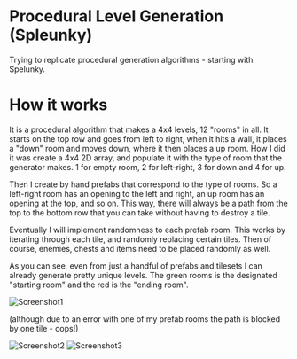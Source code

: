 # Procedural Level Generation (Spleunky)
Trying to replicate procedural generation algorithms - starting with Spelunky.

# How it works
It is a procedural algorithm that makes a 4x4 levels, 12 "rooms" in all. 
It starts on the top row and goes from left to right, when it hits a wall, it places a "down" room and moves down, where it then places a up room.
How I did it was create a 4x4 2D array, and populate it with the type of room that the generator makes. 1 for empty room, 2 for left-right, 3 for down and 4 for up.

Then I create by hand prefabs that correspond to the type of rooms. So a left-right room has an opening to the left and right, an up room has an opening at the top, and so on.
This way, there will always be a path from the top to the bottom row that you can take without having to destroy a tile. 

Eventually I will implement randomness to each prefab room. This works by iterating through each tile, and randomly replacing certain tiles.
Then of course, enemies, chests and items need to be placed randomly as well. 

As you can see, even from just a handful of prefabs and tilesets I can already generate pretty unique levels. The green rooms is the designated "starting room" and the red is the "ending room".

![Screenshot1](http://i.imgur.com/mzbsJpo.png)

(although due to an error with one of my prefab rooms the path is blocked by one tile - oops!)

![Screenshot2](http://i.imgur.com/nSY0ors.png)
![Screenshot3](http://i.imgur.com/aS1fn0T.png)
